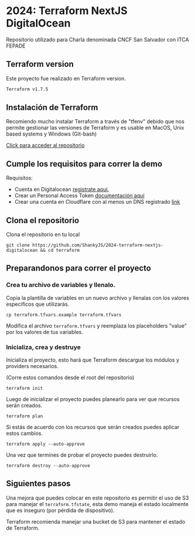 # 2024: Terraform NextJS DigitalOcean
Repositorio utilizado para Charla denominada CNCF San Salvador con ITCA FEPADE

## Terraform version

Este proyecto fue realizado en Terraform version.

````bash
Terraform v1.7.5
````

## Instalación de Terraform

Recomiendo mucho instalar Terraform a través de "tfenv" debido que nos permite gestionar las versiones de Terraform y es usable en MacOS, Unix based systems y Windows (Git-bash)

[Click para acceder al repositorio](https://github.com/tfutils/tfenv)

## Cumple los requisitos para correr la demo

Requisitos:

- Cuenta en Digitalocean [registrate aquí.](m.do.co/c/e3c4799e0fa4)
- Crear un Personal Access Token [documentación aquí](www.digitalocean.com/docs/apis-clis/api/create-personal-access-token/)
- Crear una cuenta en Cloudflare con al menos un DNS registrado [link](https://www.cloudflare.com/)

## Clona el repositorio

Clona el repositorio en tu local

````
git clone https://github.com/ShankyJS/2024-terraform-nextjs-digitalocean && cd terraform
````

## Preparandonos para correr el proyecto

### Crea tu archivo de variables y llenalo.

Copia la plantilla de variables en un nuevo archivo y llenalas con los valores especificos que utilizarás.

````
cp terraform.tfvars.example terraform.tfvars
````

Modifica el archivo ``terraform.tfvars`` y reemplaza los placeholders "value" por los valores de tus variables.

### Inicializa, crea y destruye

Inicializa el proyecto, esto hará que Terraform descargue los módulos y providers necesarios.

(Corre estos comandos desde el root del repositorio)

````
terraform init
````

Luego de inicializar el proyecto puedes planearlo para ver que recursos serán creados.

````
terraform plan
````

Si estás de acuerdo con los recursos que serán creados puedes aplicar estos cambios.

````
terraform apply --auto-approve
````

Una vez que termines de probar el proyecto puedes destruirlo.

````
terraform destroy --auto-approve
````

## Siguientes pasos

Una mejora que puedes colocar en este repositorio es permitir el uso de S3 para manejar el `terraform.tfstate`, esta demo maneja el estado localmente que es inseguro (por pérdida de dispositivo).

Terraform recomienda manejar una bucket de S3 para mantener el estado de Terraform.
